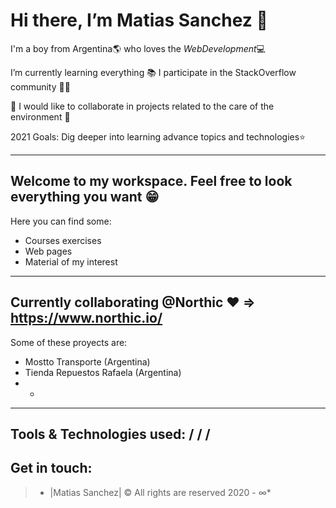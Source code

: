# Hi there, I’m Matias Sanchez 👋

I'm a boy from Argentina🌎 who loves the *WebDevelopment*💻

I’m currently learning everything 📚
I participate in the StackOverflow community 👨‍💻

🌱 I would like to collaborate in projects related to the care of the environment 🌱

2021 Goals: Dig deeper into learning advance topics and technologies⭐️

-------------------------------------------------------------------------------------------------
## Welcome to my workspace. Feel free to look everything you want 😁
Here you can find some:
- Courses exercises
- Web pages
- Material of my interest

-------------------------------------------------------------------------------------------------
## Currently collaborating  @Northic ♥️ ⇒ https://www.northic.io/

Some of these proyects are:
- Mostto Transporte (Argentina)
- Tienda Repuestos Rafaela (Argentina)
- +
-------------------------------------------------------------------------------------------------
Tools & Technologies used:
/
/
/
-------------------------------------------------------------------------------------------------
Get in touch: 
-------------------------------------------------------------------------------------------------

> * |Matias Sanchez| © All rights are reserved 2020 - ∞*
